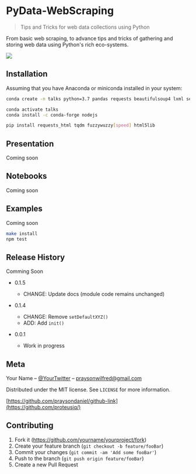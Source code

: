 # PyData-WebScraping

> Tips and Tricks for web data collections using Python

From basic web scraping, to advance tips and tricks of gathering and storing web data using Python's rich eco-systems.

![](images/header.png)

## Installation

Assuming that you have Anaconda or miniconda installed in your system:

```sh
conda create -n talks python=3.7 pandas requests beautifulsoup4 lxml selenium jupyterlab ipython

conda activate talks
conda install -c conda-forge nodejs

pip install requests_html tqdm fuzzywuzzy[speed] html5lib
```


## Presentation

Coming soon


## Notebooks

Coming soon

## Examples

Coming soon

```sh
make install
npm test
```

## Release History

Comming Soon
* 0.1.5
    * CHANGE: Update docs (module code remains unchanged)
* 0.1.4
    * CHANGE: Remove `setDefaultXYZ()`
    * ADD: Add `init()`
 
* 0.0.1
    * Work in progress

## Meta

Your Name – [@YourTwitter](https://twitter.com/proteusiq) – praysonwilfred@gmail.com

Distributed under the MIT license. See ``LICENSE`` for more information.

[https://github.com/praysondaniel/github-link](https://github.com/proteusiq/)

## Contributing

1. Fork it (<https://github.com/yourname/yourproject/fork>)
2. Create your feature branch (`git checkout -b feature/fooBar`)
3. Commit your changes (`git commit -am 'Add some fooBar'`)
4. Push to the branch (`git push origin feature/fooBar`)
5. Create a new Pull Request
